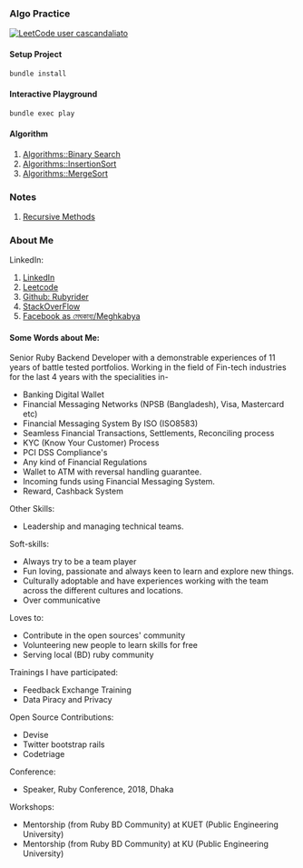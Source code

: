 ### Algo Practice

[![LeetCode user cascandaliato](https://img.shields.io/badge/dynamic/json?style=for-the-badge&labelColor=black&color=%23ffa116&label=Solved&query=solvedOverTotal&url=https%3A%2F%2Fleetcode-badge.vercel.app%2Fapi%2Fusers%2Frubyrider&logo=leetcode&logoColor=yellow)](https://leetcode.com/rubyrider/)
#### Setup Project

```bash
bundle install
```

#### Interactive Playground

```bash
bundle exec play
```

#### Algorithm
1. [Algorithms::Binary Search](algorithms/binary-search.rb)
2. [Algorithms::InsertionSort](algorithms/insertion-sort.rb)
3. [Algorithms::MergeSort](algorithms/merge-sort.rb)


### Notes
1. [Recursive Methods](notes/recursions.md)

### About Me

LinkedIn:
1. [LinkedIn](https://www.linkedin.com/in/rubyrider/)
2. [Leetcode](https://leetcode.com/rubyrider/)
3. [Github: Rubyrider](https://github.com/rubyrider)
4. [StackOverFlow](https://stackoverflow.com/users/751716/rubyrider)
5. [Facebook as মেঘকাব্য/Meghkabya](https://www.facebook.com/meghkabya)

#### Some Words about Me:
Senior Ruby Backend Developer with a demonstrable experiences of 11 years of battle tested portfolios. Working in the field of Fin-tech industries for the last 4 years with the specialities in-
* Banking Digital Wallet
* Financial Messaging Networks (NPSB (Bangladesh), Visa, Mastercard etc)
* Financial Messaging System By ISO (ISO8583)
* Seamless Financial Transactions, Settlements, Reconciling process
* KYC (Know Your Customer) Process
* PCI DSS Compliance's
* Any kind of Financial Regulations
* Wallet to ATM with reversal handling guarantee.
* Incoming funds using Financial Messaging System.
* Reward, Cashback System

Other Skills:
* Leadership and managing technical teams.

Soft-skills:
* Always try to be a team player
* Fun loving, passionate and always keen to learn and explore new things.
* Culturally adoptable and have experiences working with the team across the different cultures and locations.
* Over communicative

Loves to:
* Contribute in the open sources' community
* Volunteering new people to learn skills for free
* Serving local (BD) ruby community

Trainings I have participated:
* Feedback Exchange Training
* Data Piracy and Privacy

Open Source Contributions:
* Devise
* Twitter bootstrap rails
* Codetriage

Conference:
* Speaker, Ruby Conference, 2018, Dhaka

Workshops:
- Mentorship (from Ruby BD Community) at KUET (Public Engineering University)
- Mentorship (from Ruby BD Community) at KU (Public Engineering University)
